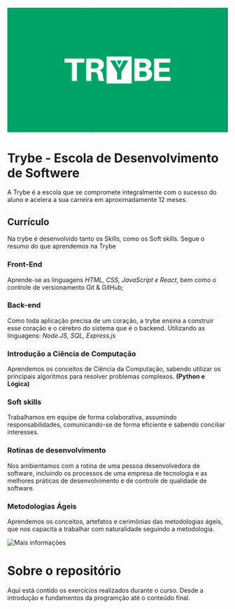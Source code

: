 ![](trybe-logo.png)
# Trybe - Escola de Desenvolvimento de Softwere
A Trybe é a escola que se compromete integralmente com o sucesso do aluno e acelera a sua carreira em aproximadamente 12 meses.

## Currículo
Na trybe é desenvolvido tanto os Skills, como os Soft skills. Segue o resumo do que aprendemos na Trybe

### Front-End
Aprende-se as linguagens *HTML, CSS, JavaScript e React*, bem como o controle de versionamento Git & GitHub;

### Back-end
Como toda aplicação precisa de um coração, a trybe ensina a construir esse coração e o cérebro do sistema que é o backend. Utilizando as linguagens: *Node.JS, SQL, Express.js*

### Introdução a Ciência de Computação
Aprendemos os conceitos de Ciência da Computação, sabendo utilizar os principais algoritmos para resolver problemas complexos. **(Python e Lógica)**

### Soft skills
Trabalhamos em equipe de forma colaborativa, assumindo responsabilidades, comunicando-se de forma eficiente e sabendo conciliar interesses.

### Rotinas de desenvolvimento
Nos ambientamos com a rotina de uma pessoa desenvolvedora de software, incluindo os processos de uma empresa de tecnologia e as melhores práticas de desenvolvimento e de controle de qualidade de software.

### Metodologias Ágeis
Aprendemos os conceitos, artefatos e cerimônias das metodologias ágeis, que nos capacita a trabalhar com naturalidade seguindo a metodologia.

![Mais informações](https://www.betrybe.com/formacao)

# Sobre o repositório
Aqui está contido os exercícios realizados durante o curso. Desde a introdução e fundamentos da programção até o conteúdo final.

